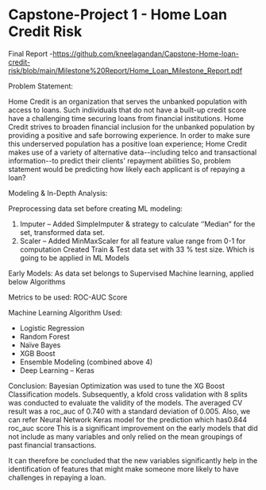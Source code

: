 # Capstone-Project 1 - Home Loan Credit Risk 

Final Report -https://github.com/kneelagandan/Capstone-Home-loan-credit-risk/blob/main/Milestone%20Report/Home_Loan_Milestone_Report.pdf

Problem Statement:

Home Credit is an organization that serves the unbanked population with access to loans. Such individuals that do not have a built-up credit score have a challenging time securing loans from financial institutions.
Home Credit strives to broaden financial inclusion for the unbanked population by providing a positive and safe borrowing experience. In order to make sure this underserved population has a positive loan experience; Home Credit makes use of a variety of alternative data--including telco and transactional information--to predict their clients' repayment abilities
So, problem statement would be predicting how likely each applicant is of repaying a loan?

Modeling & In-Depth Analysis:

Preprocessing data set before creating ML modeling:
1.	Imputer – Added SimpleImputer & strategy to calculate ‘’Median” for the set, transformed data set.
2.	Scaler – Added MinMaxScaler for all feature value range from 0-1 for computation 
Created Train & Test data set with 33 % test size. Which is going to be applied in ML Models 

Early Models: As data set belongs to Supervised Machine learning, applied below Algorithms  

Metrics to be used: ROC-AUC Score

Machine Learning Algorithm Used:
-	Logistic Regression
-	Random Forest
-	Naïve Bayes
-	XGB Boost
-	Ensemble Modeling (combined above 4)
-	Deep Learning – Keras


Conclusion:
Bayesian Optimization was used to tune the XG Boost Classification models. Subsequently, a kfold cross validation with 8 splits was conducted to evaluate the validity of the models.
The averaged CV result was a roc_auc of 0.740 with a standard deviation of 0.005.
Also, we can refer Neural Network Keras model for the prediction which has0.844 roc_auc score
This is a significant improvement on the early models that did not include as many variables and only relied on the mean groupings of past financial transactions. 

It can therefore be concluded that the new variables significantly help in the identification of features that might make someone more likely to have challenges in repaying a loan.

